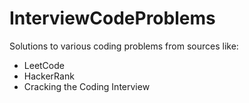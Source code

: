 # InterviewCodeProblems

Solutions to various coding problems from sources like:
- LeetCode
- HackerRank
- Cracking the Coding Interview

